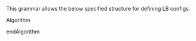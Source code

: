 This grammar allows the below specified structure for defining LB configs.

Algorithm

endAlgorithm

